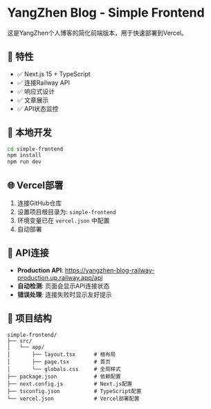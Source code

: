 # YangZhen Blog - Simple Frontend

这是YangZhen个人博客的简化前端版本，用于快速部署到Vercel。

## 🚀 特性

- ✅ Next.js 15 + TypeScript
- ✅ 连接Railway API
- ✅ 响应式设计
- ✅ 文章展示
- ✅ API状态监控

## 🔧 本地开发

```bash
cd simple-frontend
npm install
npm run dev
```

## 🌐 Vercel部署

1. 连接GitHub仓库
2. 设置项目根目录为: `simple-frontend`
3. 环境变量已在 `vercel.json` 中配置
4. 自动部署

## 📡 API连接

- **Production API**: https://yangzhen-blog-railway-production.up.railway.app/api
- **自动检测**: 页面会显示API连接状态
- **错误处理**: 连接失败时显示友好提示

## 📁 项目结构

```
simple-frontend/
├── src/
│   └── app/
│       ├── layout.tsx      # 根布局
│       ├── page.tsx        # 首页
│       └── globals.css     # 全局样式
├── package.json            # 依赖配置
├── next.config.js          # Next.js配置
├── tsconfig.json           # TypeScript配置
└── vercel.json             # Vercel部署配置
```